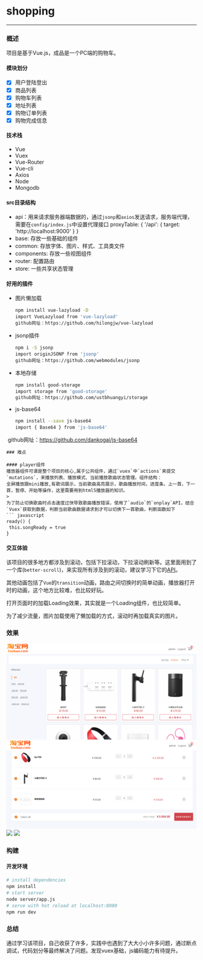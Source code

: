 # shopping

--------
### 概述
项目是基于Vue.js，成品是一个PC端的购物车。
#### 模块划分
> 
* [x] 用户登陆登出
* [x] 商品列表
* [x] 购物车列表
* [x] 地址列表
* [x] 购物订单列表
* [x] 购物完成信息
#### 技术栈
> 
*  Vue
*  Vuex
*  Vue-Router
*  Vue-cli
*  Axios
*  Node
*  Mongodb

#### src目录结构
* api：用来请求服务器端数据的，通过`jsonp`和`axios`发送请求，服务端代理，需要在`config/index.js`中设置代理接口
    proxyTable: {
      '/api': {
        target: 'http://localhost:9000'
      }
    }
* base: 存放一些基础的组件 
* common: 存放字体、图片、样式、工具类文件
* components: 存放一些视图组件
* router: 配置路由
* store: 一些共享状态管理

#### 好用的插件
* 图片懒加载
  ``` bash
  npm install vue-lazyload -D
  import VueLazyload from 'vue-lazyload'
  github网址：https://github.com/hilongjw/vue-lazyload
  ```
* jsonp插件
  ``` bash
  npm i -S jsonp
  import originJSONP from 'jsonp'
  github网址：https://github.com/webmodules/jsonp
  ```
* 本地存储
  ``` bash
  npm install good-storage
  import storage from 'good-storage'
  github网址：https://github.com/ustbhuangyi/storage
  ```
* js-base64
  ``` bash
  npm install --save js-base64
  import { Base64 } from 'js-base64'
  github网址：https://github.com/dankogai/js-base64
  ```
### 难点

#### player组件
播放器组件可谓是整个项目的核心,属于公共组件，通过`vuex`中`actions`来提交`mutations`，来播放列表、播放模式、当前播放歌曲状态管理。组件结构：
全屏播放跟mini播放,有歌词展示，当前歌曲高亮展示，歌曲播放时间，进度条，上一首，下一首，暂停、开始等操作，这里需要用到html5播放器的知识。
> 
为了防止切换歌曲时点击速度过快导致歌曲播放错误，使用了`audio`的`onplay`API，结合`Vuex`获取到数据，判断当前歌曲数据请求到才可以切换下一首歌曲，判断函数如下
``` javascript
 ready() {
   this.songReady = true
 }
```
#### 交互体验
该项目的很多地方都涉及到滚动，包括下拉滚动，下拉滚动刷新等。这里面用到了一个库(`better-scroll`)，来实现所有涉及到的滚动，建议学习下它的[API](https://github.com/ustbhuangyi/better-scroll)。

其他动画包括了`Vue`的`transition`动画，路由之间切换时的简单动画，播放器打开时的动画，这个地方比较难，也比较好玩。

打开页面时的加载Loading效果，其实就是一个Loading组件，也比较简单。

为了减少流量，图片加载使用了懒加载的方式，滚动时再加载真实的图片。

### 效果
![](https://github.com/mengdianliang/shopping/blob/master/show/goodlist.png)
![](https://github.com/mengdianliang/shopping/blob/master/show/cart.png)
![](https://github.com/mengdianliang/my-music/blob/master/show/address.png)
![](https://github.com/mengdianliang/my-music/blob/master/show/order.png)
### 构建
#### 开发环境

``` bash
# install dependencies
npm install
# start server
node server/app.js
# serve with hot reload at localhost:8080
npm run dev
```
### 总结
通过学习该项目，自己收获了许多，实践中也遇到了大大小小许多问题，通过断点调试，代码划分等最终解决了问题。发现vuex基础，js编码能力有待提升。



